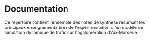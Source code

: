 # Documentation

Ce répertoire contient l'ensemble des notes de synthèse résumant les principaux enseignements tirés de l'expérimentation d 'un modèle de simulation dynamique de trafic sur l'agglomération d'Aix-Marseille.
